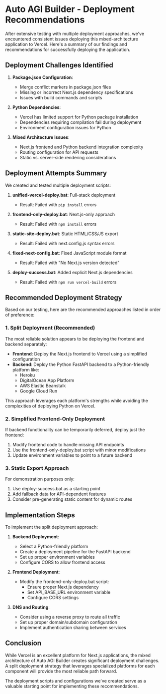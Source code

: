 # Auto AGI Builder - Deployment Recommendations

After extensive testing with multiple deployment approaches, we've encountered consistent issues deploying this mixed-architecture application to Vercel. Here's a summary of our findings and recommendations for successfully deploying the application.

## Deployment Challenges Identified

1. **Package.json Configuration**: 
   - Merge conflict markers in package.json files
   - Missing or incorrect Next.js dependency specifications
   - Issues with build commands and scripts

2. **Python Dependencies**:
   - Vercel has limited support for Python package installation
   - Dependencies requiring compilation fail during deployment
   - Environment configuration issues for Python

3. **Mixed Architecture Issues**:
   - Next.js frontend and Python backend integration complexity
   - Routing configuration for API requests
   - Static vs. server-side rendering considerations

## Deployment Attempts Summary

We created and tested multiple deployment scripts:

1. **unified-vercel-deploy.bat**: Full-stack deployment
   - Result: Failed with `pip install` errors

2. **frontend-only-deploy.bat**: Next.js-only approach
   - Result: Failed with `npm install` errors

3. **static-site-deploy.bat**: Static HTML/CSS/JS export
   - Result: Failed with next.config.js syntax errors

4. **fixed-next-config.bat**: Fixed JavaScript module format
   - Result: Failed with "No Next.js version detected"

5. **deploy-success.bat**: Added explicit Next.js dependencies
   - Result: Failed with `npm run vercel-build` errors

## Recommended Deployment Strategy

Based on our testing, here are the recommended approaches listed in order of preference:

### 1. Split Deployment (Recommended)

The most reliable solution appears to be deploying the frontend and backend separately:

- **Frontend**: Deploy the Next.js frontend to Vercel using a simplified configuration
- **Backend**: Deploy the Python FastAPI backend to a Python-friendly platform like:
  - Heroku
  - DigitalOcean App Platform
  - AWS Elastic Beanstalk
  - Google Cloud Run

This approach leverages each platform's strengths while avoiding the complexities of deploying Python on Vercel.

### 2. Simplified Frontend-Only Deployment

If backend functionality can be temporarily deferred, deploy just the frontend:

1. Modify frontend code to handle missing API endpoints
2. Use the frontend-only-deploy.bat script with minor modifications
3. Update environment variables to point to a future backend

### 3. Static Export Approach

For demonstration purposes only:

1. Use deploy-success.bat as a starting point
2. Add fallback data for API-dependent features
3. Consider pre-generating static content for dynamic routes

## Implementation Steps

To implement the split deployment approach:

1. **Backend Deployment**:
   - Select a Python-friendly platform
   - Create a deployment pipeline for the FastAPI backend
   - Set up proper environment variables
   - Configure CORS to allow frontend access

2. **Frontend Deployment**:
   - Modify the frontend-only-deploy.bat script:
     - Ensure proper Next.js dependency
     - Set API_BASE_URL environment variable
     - Configure CORS settings

3. **DNS and Routing**:
   - Consider using a reverse proxy to route all traffic
   - Set up proper domain/subdomain configuration
   - Implement authentication sharing between services

## Conclusion

While Vercel is an excellent platform for Next.js applications, the mixed architecture of Auto AGI Builder creates significant deployment challenges. A split deployment strategy that leverages specialized platforms for each component will provide the most reliable path forward.

The deployment scripts and configurations we've created serve as a valuable starting point for implementing these recommendations.
